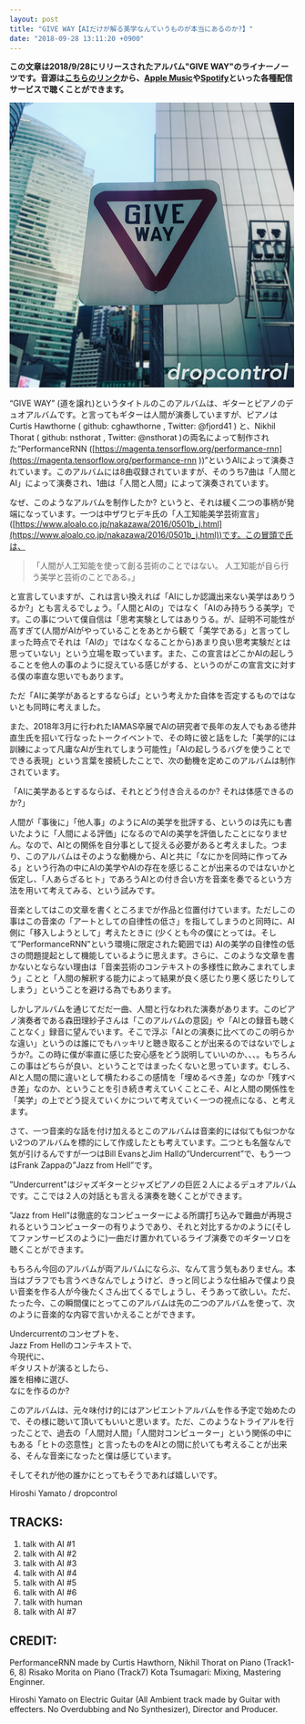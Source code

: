 ```yaml
---
layout: post
title: "GIVE WAY【AIだけが解る美学なんていうものが本当にあるのか?】"
date: "2018-09-28 13:11:20 +0900"
---
```


**この文章は2018/9/28にリリースされたアルバム"GIVE WAY"のライナーノーツです。音源は[こちらのリンク](https://amu.se/album/dropcontrol-give-way)から、[Apple Music](https://itunes.apple.com/jp/album/give-way-feat-hiroshi-yamato/1436711712)や[Spotify](https://open.spotify.com/album/4tb9sYUWMAmHDyGwnCyXu2)といった各種配信サービスで聴くことができます。**

![Coverart](/images/coverart-give-way.png)

“GIVE WAY” (道を譲れ)というタイトルのこのアルバムは、ギターとピアノのデュオアルバムです。と言ってもギターは人間が演奏していますが、ピアノはCurtis Hawthorne ( github: cghawthorne ,  Twitter: @fjord41 ) と、Nikhil Thorat ( github: nsthorat , Twitter: @nsthorat )の両名によって制作された”PerformanceRNN ([https://magenta.tensorflow.org/performance-rnn](https://magenta.tensorflow.org/performance-rnn ))”というAIによって演奏されています。このアルバムには8曲収録されていますが、そのうち7曲は「人間とAI」によって演奏され、1曲は「人間と人間」によって演奏されています。

なぜ、このようなアルバムを制作したか? というと、それは緩く二つの事柄が発端になっています。一つは中ザワヒデキ氏の「人工知能美学芸術宣言」 ([https://www.aloalo.co.jp/nakazawa/2016/0501b_j.html](https://www.aloalo.co.jp/nakazawa/2016/0501b_j.html))です。この冒頭で氏は、

>「人間が人工知能を使って創る芸術のことではない。
   人工知能が自ら行う美学と芸術のことである。」

と宣言していますが、これは言い換えれば「AIにしか認識出来ない美学はありうるか?」とも言えるでしょう。「人間とAIの」ではなく「AIのみ持ちうる美学」です。この事について僕自信は「思考実験としてはありうる。が、証明不可能性が高すぎて(人間がAIがやっていることをあとから観て「美学である」と言ってしまった時点でそれは「AIの」ではなくなることから)あまり良い思考実験だとは思っていない」という立場を取っています。また、この宣言はどこかAIの起しうることを他人の事のように捉えている感じがする、というのがこの宣言文に対する僕の率直な思いでもあります。

ただ「AIに美学があるとするならば」という考えかた自体を否定するものではないとも同時に考えました。

また、2018年3月に行われたIAMAS卒展でAIの研究者で長年の友人でもある徳井直生氏を招いて行なったトークイベントで、その時に彼と話をした「美学的には訓練によって凡庸なAIが生れてしまう可能性」「AIの起しうるバグを使うことでできる表現」という言葉を接続したことで、次の動機を定めこのアルバムは制作されています。

「AIに美学あるとするならば、それとどう付き合えるのか? それは体感できるのか?」

人間が「事後に」「他人事」のようにAIの美学を批評する、というのは先にも書いたように「人間による評価」になるのでAIの美学を評価したことになりません。なので、AIとの関係を自分事として捉える必要があると考えました。つまり、このアルバムはそのような動機から、AIと共に「なにかを同時に作ってみる」という行為の中にAIの美学やAIの存在を感じることが出来るのではないかと仮定し、「人あらざるヒト」であろうAIとの付き合い方を音楽を奏でるという方法を用いて考えてみる、という試みです。

音楽としてはこの文章を書くところまでが作品と位置付けています。ただしこの事はこの音楽の「アートとしての自律性の低さ」を指してしまうのと同時に、AI側に「移入しようとして」考えたときに (少くとも今の僕にとっては。そして”PerformanceRNN”という環境に限定された範囲では) AIの美学の自律性の低さの問題提起として機能しているように思えます。さらに、このような文章を書かないとならない理由は「音楽芸術のコンテキストの多様性に飲みこまれてしまう」ことと「人間の解釈する能力によって結果が良く感じたり悪く感じたりしてしまう」ということを避ける為でもあります。

しかしアルバムを通じてだだ一曲、人間と行なわれた演奏があります。このピアノ演奏者である森田理紗子さんは「このアルバムの意図」や「AIとの録音も聴くことなく」録音に望んでいます。そこで浮ぶ「AIとの演奏に比べてのこの明らかな違い」というのは誰にでもハッキリと聴き取ることが出来るのではないでしょうか?。この時に僕が率直に感じた安心感をどう説明していいのか、、、。もちろんこの事はどちらが良い、ということではまったくないと思っています。むしろ、AIと人間の間に違いとして横たわるこの感情を「埋めるべき差」なのか「残すべき差」なのか、ということを引き続き考えていくことこそ、AIと人間の関係性を「美学」の上でどう捉えていくかについて考えていく一つの視点になる、と考えます。

さて、一つ音楽的な話を付け加えるとこのアルバムは音楽的には似ても似つかない2つのアルバムを標的にして作成したとも考えています。二つとも名盤なんで気が引けるんですが一つはBill EvansとJim Hallの”Undercurrent”で、もう一つはFrank Zappaの”Jazz from Hell”です。

”Undercurrent"はジャズギターとジャズピアノの巨匠２人によるデュオアルバムです。ここでは２人の対話とも言える演奏を聴くことができます。

"Jazz from Hell”は徹底的なコンピューターによる所謂打ち込みで難曲が再現されるというコンピューターの有りようであり、それと対比するかのように(そしてファンサービスのように)一曲だけ置かれているライブ演奏でのギターソロを聴くことができます。

もちろん今回のアルバムが両アルバムにならぶ、なんて言う気もありません。本当はブラフでも言うべきなんでしょうけど、きっと同じような仕組みで僕より良い音楽を作る人が今後たくさん出てくるでしょうし、そうあって欲しい。ただ、たった今、この瞬間僕にとってこのアルバムは先の二つのアルバムを使って、次のように音楽的な内容で言いかえることができます。

Undercurrentのコンセプトを、  
Jazz From Hellのコンテキストで、  
今現代に、  
ギタリストが演るとしたら、  
誰を相棒に選び、  
なにを作るのか?  

このアルバムは、元々味付け的にはアンビエントアルバムを作る予定で始めたので、その様に聴いて頂いてもいいと思います。ただ、このようなトライアルを行ったことで、過去の「人間対人間」「人間対コンピューター」という関係の中にもある「ヒトの恣意性」と言ったものをAIとの間に於いても考えることが出来る、そんな音楽になったと僕は感じています。

そしてそれが他の誰かにとってもそうであれば嬉しいです。

Hiroshi Yamato / dropcontrol

## TRACKS:
1. talk with AI #1
2. talk with AI #2
3. talk with AI #3
4. talk with AI #4
5. talk with AI #5
6. talk with AI #6
7. talk with human
8. talk with AI #7

## CREDIT:
PerformanceRNN made by Curtis Hawthorn, Nikhil Thorat on Piano (Track1-6, 8)
Risako Morita on Piano (Track7)
Kota Tsumagari: Mixing, Mastering Enginner.

Hiroshi Yamato on Electric Guitar (All Ambient track made by Guitar with effecters. No Overdubbing and No Synthesizer), Director and Producer.
